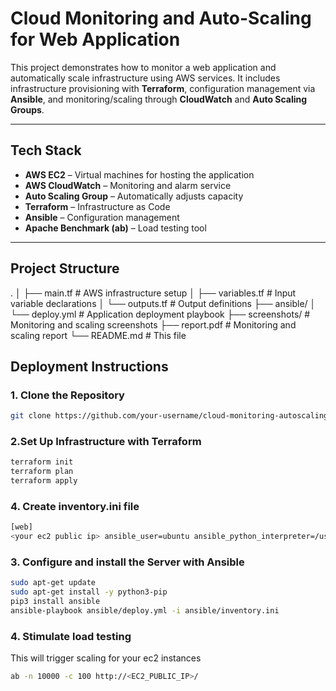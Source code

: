 # Cloud Monitoring and Auto-Scaling for Web Application

This project demonstrates how to monitor a web application and automatically scale infrastructure using AWS services. It includes infrastructure provisioning with **Terraform**, configuration management via **Ansible**, and monitoring/scaling through **CloudWatch** and **Auto Scaling Groups**.

---

## Tech Stack

- **AWS EC2** – Virtual machines for hosting the application
- **AWS CloudWatch** – Monitoring and alarm service
- **Auto Scaling Group** – Automatically adjusts capacity
- **Terraform** – Infrastructure as Code
- **Ansible** – Configuration management
- **Apache Benchmark (ab)** – Load testing tool

---

## Project Structure

.
│ ├── main.tf # AWS infrastructure setup
│ ├── variables.tf # Input variable declarations
│ └── outputs.tf # Output definitions
├── ansible/
│ └── deploy.yml # Application deployment playbook
├── screenshots/ # Monitoring and scaling screenshots
├── report.pdf # Monitoring and scaling report
└── README.md # This file


## Deployment Instructions

### 1. Clone the Repository

```bash
git clone https://github.com/your-username/cloud-monitoring-autoscaling.git

```

### 2.Set Up Infrastructure with Terraform

```bash 
terraform init
terraform plan
terraform apply
```

### 4. Create inventory.ini file

```bash
[web]
<your ec2 public ip> ansible_user=ubuntu ansible_python_interpreter=/usr/bin/python3.8
```

### 3. Configure and install the Server with Ansible
```bash
sudo apt-get update
sudo apt-get install -y python3-pip
pip3 install ansible
ansible-playbook ansible/deploy.yml -i ansible/inventory.ini
```

### 4. Stimulate load testing

This will trigger scaling for your ec2 instances

```bash
ab -n 10000 -c 100 http://<EC2_PUBLIC_IP>/
```

